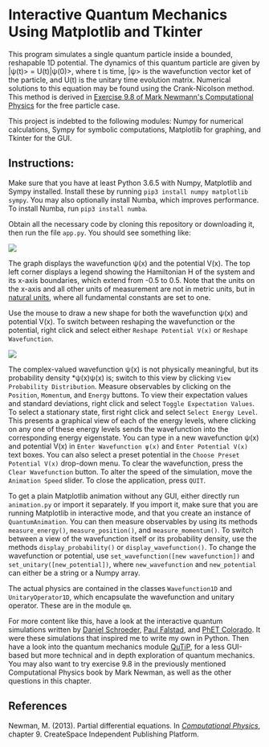 

# Interactive Quantum Mechanics Using Matplotlib and Tkinter 

This program simulates a single quantum particle inside a bounded, reshapable 1D potential. The dynamics of this quantum particle are given by
|&psi;(t)> = U(t)|&psi;(0)>,
where t is time, |&psi;> is the wavefunction vector ket of the particle, and U(t) is the unitary time evolution matrix. Numerical solutions to this equation may be found using the Crank-Nicolson method. This method is derived in [Exercise 9.8 of Mark Newmann's Computational Physics](http://www-personal.umich.edu/~mejn/cp/exercises.html) for the free particle case.

This project is indebted to the following modules: Numpy for numerical calculations, Sympy for symbolic computations, Matplotlib for graphing, and Tkinter for the GUI.

## Instructions:

Make sure that you have at least Python 3.6.5 with Numpy, Matplotlib and Sympy installed. Install these by running `pip3 install numpy matplotlib sympy`.  You may also optionally install Numba, which improves performance.  To install Numba, run `pip3 install numba`.

Obtain all the necessary code by cloning this repository or downloading it, then run the file `app.py`. You should see something like:

<img src="https://raw.githubusercontent.com/marl0ny/QM-Simulator-1D/master/images/coherent_state_sho.gif" />


The graph displays the wavefunction &psi;(x) and the potential V(x). The top left corner displays a legend showing the Hamiltonian H of the system  and its x-axis boundaries, which extend from -0.5 to 0.5. Note that the units on the x-axis and all other units of measurement are not in metric units, but in [natural units](https://en.wikipedia.org/wiki/Natural_units), where all fundamental constants are set to one.

Use the mouse to draw a new shape for both the wavefunction &psi;(x) and potential V(x). To switch between reshaping the wavefunction or the potential, right click and select either `Reshape Potential V(x)` or `Reshape Wavefunction`.

<img src="https://raw.githubusercontent.com/marl0ny/QM-Simulator-1D/master/images/demo_3.gif" />

The complex-valued wavefunction &psi;(x) is not physically meaningful, but its probability density \*&psi;(x)&psi;(x) is; switch to this view by clicking `View Probability Distribution`. Measure observables by clicking on the `Position`, `Momentum`, and `Energy` buttons. To view their expectation values and standard deviations, right click and select `Toggle Expectation Values`. To select a stationary state, first right click and select `Select Energy Level`. This presents a graphical view of each of the energy levels, where clicking on any one of these energy levels sends the wavefunction into the corresponding energy eigenstate. You can type in a new wavefunction &psi;(x) and potential V(x) in `Enter Wavefunction ψ(x)` and `Enter Potential V(x)` text boxes. You can also select a preset potential in the `Choose Preset Potential V(x)` drop-down menu. To clear the wavefunction, press the `Clear Wavefunction` button. To alter the speed of the simulation, move the `Animation Speed` slider. To close the application, press `QUIT`.

To get a plain Matplotlib animation without any GUI, either directly run `animation.py` or import it separately. If you import it, make sure that you are running Matplotlib in interactive mode, and that you create an instance of `QuantumAnimation`. You can then measure observables by using its methods `measure_energy()`, `measure_position()`, and `measure_momentum()`. To switch between a view of the wavefunction itself or its probability density, use the methods `display_probability()` or `display_wavefunction()`. To change the wavefunction or potential, use `set_wavefunction([new wavefunction])` and `set_unitary([new_potential])`, where `new_wavefunction` and `new_potential` can either be a string or a Numpy array.

The actual physics are contained in the classes `Wavefunction1D` and `UnitaryOperator1D`, which encapsulate the wavefunction and unitary operator. These are in the module `qm`.

For more content like this, have a look at the interactive quantum simulations written by [Daniel Schroeder](http://physics.weber.edu/schroeder/software/), [Paul Falstad](http://www.falstad.com/qm1d/), and [PhET Colorado](https://phet.colorado.edu/en/simulation/legacy/bound-states). It were these simulations that inspired me to write my own in Python. Then have a look into the quantum mechanics module [QuTiP](http://qutip.org/), for a less GUI-based but more technical and in depth exploration of quantum mechanics. You may also want to try exercise 9.8 in the previously mentioned Computational Physics book by Mark Newman, as well as the other questions in this chapter.

## References

Newman, M. (2013). Partial differential equations. In <em>[Computational Physics](http://www-personal.umich.edu/~mejn/cp/)</em>, chapter 9. CreateSpace Independent Publishing Platform.
